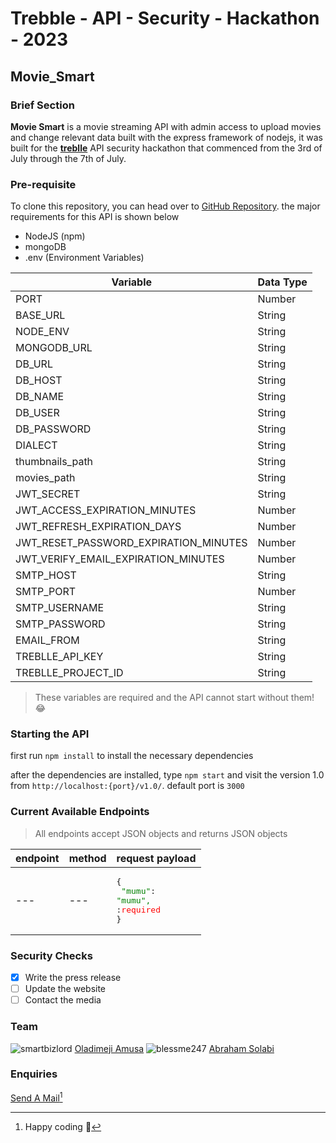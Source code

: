 # Trebble - API - Security - Hackathon - 2023 

## Movie_Smart

### Brief Section

**Movie Smart** is a movie streaming API with admin access to upload movies and change relevant data built with the express framework of nodejs, it was built for the [**treblle**](https://treblle.com) API security hackathon that commenced from the 3rd of July through the 7th of July.

### Pre-requisite

To clone this repository, you can head over to [GitHub Repository](https://github.com/smartbizlord/trebble-api-security-hackathon-2023). the major requirements for this API is shown below

- NodeJS (npm)
- mongoDB
- .env (Environment Variables)

| Variable | Data Type |
| ----------- | ----------- |
| PORT | Number |
| BASE_URL | String |
| NODE_ENV | String |
| MONGODB_URL | String |
| DB_URL | String |
| DB_HOST | String |
| DB_NAME | String |
| DB_USER | String |
| DB_PASSWORD | String |
| DIALECT | String |
| thumbnails_path | String |
| movies_path | String |
| JWT_SECRET | String |
| JWT_ACCESS_EXPIRATION_MINUTES | Number |
| JWT_REFRESH_EXPIRATION_DAYS | Number |
| JWT_RESET_PASSWORD_EXPIRATION_MINUTES | Number |
| JWT_VERIFY_EMAIL_EXPIRATION_MINUTES | Number |
| SMTP_HOST | String |
| SMTP_PORT | Number |
| SMTP_USERNAME | String |
| SMTP_PASSWORD | String |
| EMAIL_FROM | String |
| TREBLLE_API_KEY | String |
| TREBLLE_PROJECT_ID | String |

> These variables are required and the API cannot start without them! :joy:

### Starting the API
first run `npm install` to install the necessary dependencies

after the dependencies are installed, type `npm start` and visit the version 1.0 from `http://localhost:{port}/v1.0/`. default port is `3000`

### Current Available Endpoints

> All endpoints accept JSON objects and returns JSON objects

| endpoint | method | request payload |
| --- | --- | --- |
| --- | --- | <pre><code></code>{<br>&nbsp;<span style="color: green;">"mumu"</span><span>: </span><span style="color: green;">"mumu", </span><span> :</span><span style="color: red;">required</span><br>}</code></pre> |


### Security Checks

- [x] Write the press release
- [ ] Update the website
- [ ] Contact the media

### Team

![smartbizlord](https://github.com/) [Oladimeji Amusa](https://github.com/smartbizlord)
![blessme247](https://github.com/) [Abraham Solabi](https://github.com/blessme247)

### Enquiries

[Send A Mail](mailto:smartbizlord@gmail.com)[^1]

[^1]: Happy coding :wave:







